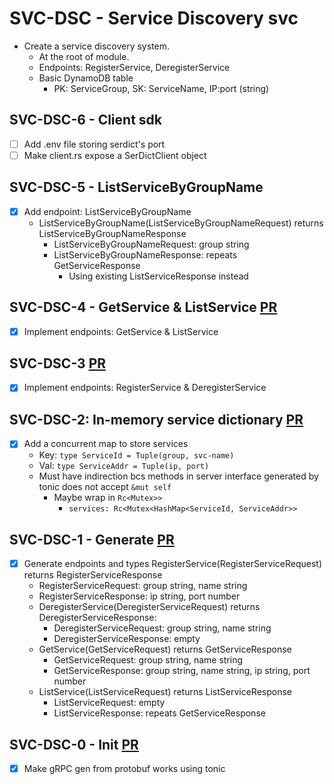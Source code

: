 # SVC-DSC - Service Discovery svc

- Create a service discovery system.
  - At the root of module.
  - Endpoints: RegisterService, DeregisterService
  - Basic DynamoDB table
    - PK: ServiceGroup, SK: ServiceName, IP:port (string)

## SVC-DSC-6 - Client sdk

- [ ] Add .env file storing serdict's port
- [ ] Make client.rs expose a SerDictClient object

## SVC-DSC-5 - ListServiceByGroupName

- [x] Add endpoint: ListServiceByGroupName
  - ListServiceByGroupName(ListServiceByGroupNameRequest) returns ListServiceByGroupNameResponse
    - ListServiceByGroupNameRequest: group string
    - ListServiceByGroupNameResponse: repeats GetServiceResponse
      - Using existing ListServiceResponse instead

## SVC-DSC-4 - GetService & ListService [PR](https://github.com/Dolpheyn/dist-rust-buted/pull/5)

- [x] Implement endpoints: GetService & ListService

## SVC-DSC-3 [PR](https://github.com/Dolpheyn/dist-rust-buted/pull/4)

- [x] Implement endpoints: RegisterService & DeregisterService

## SVC-DSC-2: In-memory service dictionary [PR](https://github.com/Dolpheyn/dist-rust-buted/pull/3)

- [x] Add a concurrent map to store services
  - Key: `type ServiceId = Tuple(group, svc-name)`
  - Val: `type ServiceAddr = Tuple(ip, port)`
  - Must have indirection bcs methods in server interface generated by tonic does not accept `&mut self`
    - Maybe wrap in `Rc<Mutex>>`
      - `services: Rc<Mutex<HashMap<ServiceId, ServiceAddr>>`

## SVC-DSC-1 - Generate [PR](https://github.com/Dolpheyn/dist-rust-buted/pull/2)

- [x] Generate endpoints and types RegisterService(RegisterServiceRequest) returns RegisterServiceResponse
    - RegisterServiceRequest: group string, name string
    - RegisterServiceResponse: ip string, port number
  - DeregisterService(DeregisterServiceRequest) returns DeregisterServiceResponse:
    - DeregisterServiceRequest: group string, name string
    - DeregisterServiceResponse: empty
  - GetService(GetServiceRequest) returns GetServiceResponse
    - GetServiceRequest: group string, name string
    - GetServiceResponse: group string, name string, ip string, port number
  - ListService(ListServiceRequest) returns ListServiceResponse
    - ListServiceRequest: empty
    - ListServiceResponse: repeats GetServiceResponse

## SVC-DSC-0 - Init [PR](https://github.com/Dolpheyn/dist-rust-buted/pull/1)

- [x] Make gRPC gen from protobuf works using tonic
